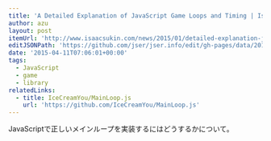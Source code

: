 ```yaml
---
title: 'A Detailed Explanation of JavaScript Game Loops and Timing | Isaac Sukin'
author: azu
layout: post
itemUrl: 'http://www.isaacsukin.com/news/2015/01/detailed-explanation-javascript-game-loops-and-timing'
editJSONPath: 'https://github.com/jser/jser.info/edit/gh-pages/data/2015/04/index.json'
date: '2015-04-11T07:06:01+00:00'
tags:
  - JavaScript
  - game
  - library
relatedLinks:
  - title: IceCreamYou/MainLoop.js
    url: 'https://github.com/IceCreamYou/MainLoop.js'
---
```

JavaScriptで正しいメインループを実装するにはどうするかについて。
